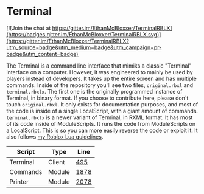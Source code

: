 # Terminal

[![Join the chat at https://gitter.im/EthanMcBloxxer/TerminalRBLX](https://badges.gitter.im/EthanMcBloxxer/TerminalRBLX.svg)](https://gitter.im/EthanMcBloxxer/TerminalRBLX?utm_source=badge&utm_medium=badge&utm_campaign=pr-badge&utm_content=badge)

The Terminal is a command line interface that mimiks a classic "Terminal" interface on a computer. However, it was engineered to mainly be used by players instead of developers. It takes up the entire screen and has multiple commands. Inside of the repository you'll see two files, `original.rbxl` and `terminal.rbxlx`. The first one is the originally programmed instance of Terminal, in binary format. If you choose to contribute here, please don't touch `original.rbxl`. It only exists for documentation purposes, and most of the code is inside of a single LocalScript, with a giant amount of commands. `terminal.rbxlx` is a newer variant of Terminal, in RXML format. It has most of its code inside of ModuleScripts. It runs the code from ModuleScripts on a LocalScript. This is so you can more easily reverse the code or exploit it. It also follows [my Roblox Lua guidelines](https://gist.github.com/EthanMcBloxxer/5a0bf7a969454084b3a5aded8fccd515).

| Script | Type | Line |
| -- | -- | -- |
| Terminal | Client | [495](https://github.com/EthanMcBloxxer/TerminalRBLX/blob/main/terminal.rbxlx#L495) |
| Commands | Module | [1878](https://github.com/EthanMcBloxxer/TerminalRBLX/blob/main/terminal.rbxlx#L1878) |
| Printer | Module | [2078](https://github.com/EthanMcBloxxer/TerminalRBLX/blob/main/terminal.rbxlx#L2078) |
